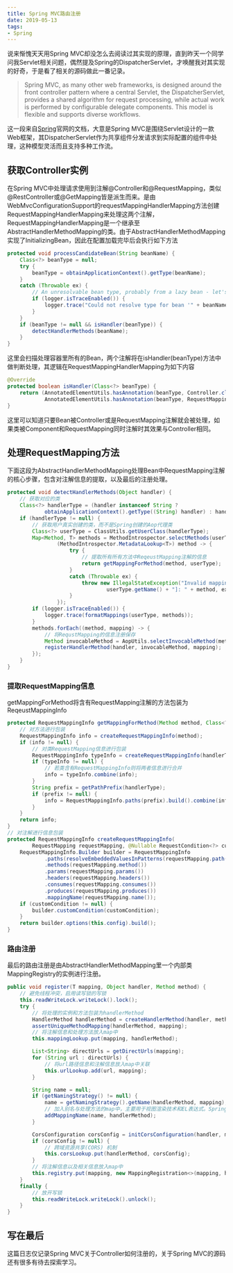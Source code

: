 ```yaml
---
title: Spring MVC路由注册
date: 2019-05-13
tags:
- Spring
---
```

说来惭愧天天用Spring MVC却没怎么去阅读过其实现的原理，直到昨天一个同学问我Servlet相关问题，偶然提及Spring的DispatcherServlet，才唤醒我对其实现的好奇，于是看了相关的源码做此一番记录。
<!--more-->
>Spring MVC, as many other web frameworks, is designed around the front controller pattern where a central Servlet, the DispatcherServlet, provides a shared algorithm for request processing, while actual work is performed by configurable delegate components. This model is flexible and supports diverse workflows.

这一段来自[Spring](https://docs.spring.io/spring-framework/docs/current/spring-framework-reference/web.html#mvc-servlet)官网的文档，大意是Spring MVC是围绕Servlet设计的一款Web框架，其DispatcherServlet作为共享组件分发请求到实际配置的组件中处理，这种模型灵活而且支持多种工作流。

## 获取Controller实例

在Spring MVC中处理请求使用到注解@Controller和@RequestMapping，类似@RestController或@GetMapping皆是派生而来。是由WebMvcConfigurationSupport的requestMappingHandlerMapping方法创建RequestMappingHandlerMapping来处理这两个注解，RequestMappingHandlerMapping是一个继承至AbstractHandlerMethodMapping的类。由于AbstractHandlerMethodMapping实现了InitializingBean，因此在配置加载完毕后会执行如下方法

```java
protected void processCandidateBean(String beanName) {
    Class<?> beanType = null;
    try {
        beanType = obtainApplicationContext().getType(beanName);
    }
    catch (Throwable ex) {
        // An unresolvable bean type, probably from a lazy bean - let's ignore it.
        if (logger.isTraceEnabled()) {
            logger.trace("Could not resolve type for bean '" + beanName + "'", ex);
        }
    }
    if (beanType != null && isHandler(beanType)) {
        detectHandlerMethods(beanName);
    }
}
```

这里会扫描处理容器里所有的Bean，两个注解将在isHandler(beanType)方法中做判断处理，其逻辑在RequestMappingHandlerMapping为如下内容

```java
@Override
protected boolean isHandler(Class<?> beanType) {
    return (AnnotatedElementUtils.hasAnnotation(beanType, Controller.class) ||
            AnnotatedElementUtils.hasAnnotation(beanType, RequestMapping.class));
}
```

这里可以知道只要Bean被Controller或是RequestMapping注解就会被处理，如果类被Component和RequestMapping同时注解时其效果与Controller相同。

## 处理RequestMapping方法

下面这段为AbstractHandlerMethodMapping处理Bean中RequestMapping注解的核心步骤，包含对注解信息的提取，以及最后的注册处理。

```java
protected void detectHandlerMethods(Object handler) {
    // 获取对应的类
    Class<?> handlerType = (handler instanceof String ?
            obtainApplicationContext().getType((String) handler) : handler.getClass());
    if (handlerType != null) {
        // 获取用户真实创建的类，而不是Spring创建的Aop代理类
        Class<?> userType = ClassUtils.getUserClass(handlerType);
        Map<Method, T> methods = MethodIntrospector.selectMethods(userType,
                (MethodIntrospector.MetadataLookup<T>) method -> {
                    try {
                        // 提取所有所有方法中ReqeustMapping注解的信息
                        return getMappingForMethod(method, userType);
                    }
                    catch (Throwable ex) {
                        throw new IllegalStateException("Invalid mapping on handler class [" +
                                userType.getName() + "]: " + method, ex);
                    }
                });
        if (logger.isTraceEnabled()) {
            logger.trace(formatMappings(userType, methods));
        }
        methods.forEach((method, mapping) -> {
            // 将RequstMapping的信息注册保存
            Method invocableMethod = AopUtils.selectInvocableMethod(method, userType);
            registerHandlerMethod(handler, invocableMethod, mapping);
        });
    }
}
```

### 提取RequestMapping信息


getMappingForMethod将含有RequestMapping注解的方法包装为ReqeustMappingInfo

```java
protected RequestMappingInfo getMappingForMethod(Method method, Class<?> handlerType) {
    // 对方法进行包装
    RequestMappingInfo info = createRequestMappingInfo(method);
    if (info != null) {
        // 对类RequestMapping信息进行包装
        RequestMappingInfo typeInfo = createRequestMappingInfo(handlerType);
        if (typeInfo != null) {
            // 若类含有RequestMappingInfo则将两者信息进行合并
            info = typeInfo.combine(info);
        }
        String prefix = getPathPrefix(handlerType);
        if (prefix != null) {
            info = RequestMappingInfo.paths(prefix).build().combine(info);
        }
    }
    return info;
}
// 对注解进行信息包装
protected RequestMappingInfo createRequestMappingInfo(
        RequestMapping requestMapping, @Nullable RequestCondition<?> customCondition) {
    RequestMappingInfo.Builder builder = RequestMappingInfo
            .paths(resolveEmbeddedValuesInPatterns(requestMapping.path()))
            .methods(requestMapping.method())
            .params(requestMapping.params())
            .headers(requestMapping.headers())
            .consumes(requestMapping.consumes())
            .produces(requestMapping.produces())
            .mappingName(requestMapping.name());
    if (customCondition != null) {
        builder.customCondition(customCondition);
    }
    return builder.options(this.config).build();
}
```

### 路由注册

最后的路由注册是由AbstractHandlerMethodMapping里一个内部类MappingRegistry的实例进行注册。

```java
public void register(T mapping, Object handler, Method method) {
    // 避免线程冲突，启用读写锁的写锁
    this.readWriteLock.writeLock().lock();
    try {
        // 将处理的实例和方法包装为handlerMethod
        HandlerMethod handlerMethod = createHandlerMethod(handler, method);
        assertUniqueMethodMapping(handlerMethod, mapping);
        // 将注解信息和处理方法放入map中
        this.mappingLookup.put(mapping, handlerMethod);

        List<String> directUrls = getDirectUrls(mapping);
        for (String url : directUrls) {
            // 将url路径信息和注解信息放入map中关联
            this.urlLookup.add(url, mapping);
        }

        String name = null;
        if (getNamingStrategy() != null) {
            name = getNamingStrategy().getName(handlerMethod, mapping);
            // 加入别名与处理方法的map中，主要用于视图渲染技术和EL表达式。Spring URL标记库将此方法注册为名为“mvcUrl”的函数。
            addMappingName(name, handlerMethod);
        }

        CorsConfiguration corsConfig = initCorsConfiguration(handler, method, mapping);
        if (corsConfig != null) {
            // 跨域资源共享(CORS) 机制
            this.corsLookup.put(handlerMethod, corsConfig);
        }
        // 将注解信息以及相关信息放入map中
        this.registry.put(mapping, new MappingRegistration<>(mapping, handlerMethod, directUrls, name));
    }
    finally {
        // 放开写锁
        this.readWriteLock.writeLock().unlock();
    }
}
```

## 写在最后

这篇日志仅记录Spring MVC关于Controller如何注册的，关于Spring MVC的源码还有很多有待去探索学习。
